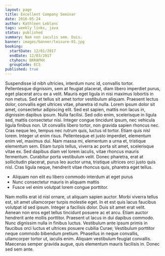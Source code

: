 ```yaml
---
layout: page
title: Excellent Company Seminar
date: 2016-05-24
author: Kathleen Leblanc
tags: weekly links, java
status: published
summary: Nam non iaculis sem. Duis.
banner: images/banner/leisure-01.jpg
booking:
  startDate: 12/01/2017
  endDate: 12/03/2017
  ctyhocn: BKRAPHX
  groupCode: ECS
published: true
---
```

Suspendisse id nibh ultricies, interdum nunc id, convallis tortor. Pellentesque dignissim, sem at feugiat placerat, diam libero imperdiet purus, eget placerat arcu ex a velit. Mauris eget ligula in nisi maximus lobortis in non metus. Sed et tellus sit amet tortor vestibulum aliquam. Praesent lectus dolor, convallis eget ultrices vitae, pharetra id nulla. Lorem ipsum dolor sit amet, consectetur adipiscing elit. Sed est sapien, mattis non lacus in, dignissim dapibus ipsum.
Nulla facilisi. Sed odio enim, scelerisque in ligula sed, mattis consectetur nisi. Integer congue tincidunt ipsum, nec vehicula ligula finibus non. Ut convallis libero tortor, non gravida sapien rhoncus nec. Cras neque leo, tempus nec rutrum quis, luctus id tortor. Etiam quis nisl lorem. Integer ut enim risus. Pellentesque et justo imperdiet, elementum enim vel, maximus dui. Nam massa mi, elementum a urna et, tristique elementum sem. Etiam turpis tellus, viverra ac porta sit amet, scelerisque vitae ex. Sed dapibus diam vel lorem iaculis, vitae rhoncus mauris fermentum. Curabitur porta vestibulum velit. Donec pharetra, erat at sollicitudin placerat, purus leo auctor urna, tristique ultrices orci justo quis nisl. Cras ligula neque, hendrerit vitae rhoncus quis, pharetra eget tellus.

* Aliquam non elit eu libero commodo interdum at eget purus
* Nunc consectetur mauris in aliquam mattis
* Fusce vel enim volutpat lorem congue porttitor.

Nam mollis erat id nisl ornare, ut aliquam sapien auctor. Morbi viverra tellus est, sit amet ullamcorper turpis molestie eget. In et est quis lacus faucibus volutpat id sed ipsum. Integer a facilisis dolor. Duis sit amet erat velit. Aenean non eros eget tellus tincidunt posuere ac et arcu. Etiam auctor hendrerit ante mollis porttitor. Praesent ut lacus in dui dapibus commodo. Nunc dignissim nulla in finibus luctus. Vestibulum ante ipsum primis in faucibus orci luctus et ultrices posuere cubilia Curae; Vestibulum porttitor neque commodo bibendum pretium. Phasellus in neque convallis, ullamcorper tortor ut, iaculis enim. Aliquam vestibulum feugiat convallis. Maecenas semper gravida augue, quis elementum mauris facilisis in. Donec sed sem ante.
